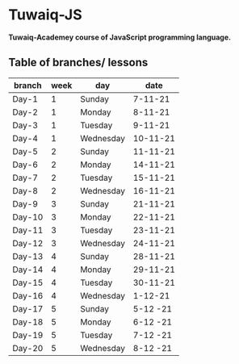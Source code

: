 # Tuwaiq-JS

**Tuwaiq-Academey course of JavaScript programming language.**

## Table of branches/ lessons

| branch | week |   day    |    date    |
| ------ | ---- | -------- |------------|
| Day-1  |   1  | Sunday   |  7-11-21   |
| Day-2  |   1  | Monday   |  8-11-21   |
| Day-3  |   1  | Tuesday  |  9-11-21   |
| Day-4  |   1  | Wednesday|  10-11-21  |
| Day-5  |   2  | Sunday   |  11-11-21  |
| Day-6  |   2  | Monday   |  14-11-21  |
| Day-7  |   2  | Tuesday  |  15-11-21  |
| Day-8  |   2  | Wednesday|  16-11-21  |
| Day-9  |   3  | Sunday   |  21-11-21  |
| Day-10 |   3  | Monday   |  22-11-21  |
| Day-11 |   3  | Tuesday  |  23-11-21  |
| Day-12 |   3  | Wednesday|  24-11-21  |
| Day-13 |   4  | Sunday   |  28-11-21  |
| Day-14 |   4  | Monday   |  29-11-21  |
| Day-15 |   4  | Tuesday  |  30-11-21  |
| Day-16 |   4  | Wednesday|  1-12-21   |
| Day-17 |   5  | Sunday   |  5-12 -21  |
| Day-18 |   5  | Monday   |  6-12 -21  |
| Day-19 |   5  | Tuesday  |  7-12 -21  |
| Day-20 |   5  | Wednesday|  8-12 -21  |